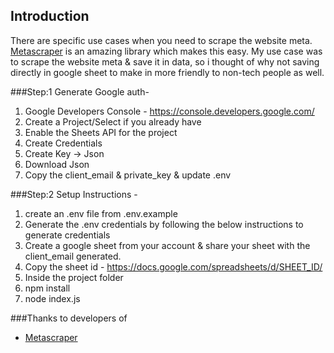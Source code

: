 ## Introduction

There are specific use cases when you need to scrape the website meta. [Metascraper](https://github.com/microlinkhq/metascraper) is an amazing library which makes this easy. My use case was to scrape the website meta & save it in data, so i thought of why not saving directly in google sheet to make in more friendly to non-tech people as well. 


###Step:1 Generate Google auth-

1. Google Developers Console - https://console.developers.google.com/
2. Create a Project/Select if you already have
3. Enable the Sheets API for the project
4. Create Credentials
5. Create Key -> Json
6. Download Json
6. Copy the client_email & private_key & update .env

###Step:2 Setup Instructions -
1. create an .env file from .env.example
2. Generate the .env credentials by following the below instructions to generate credentials
3. Create a google sheet from your account & share your sheet with the client_email generated.
4. Copy the sheet id - https://docs.google.com/spreadsheets/d/SHEET_ID/
5. Inside the project folder
6. npm install
7. node index.js


###Thanks to developers of 

* [Metascraper](https://github.com/microlinkhq/metascraper)




